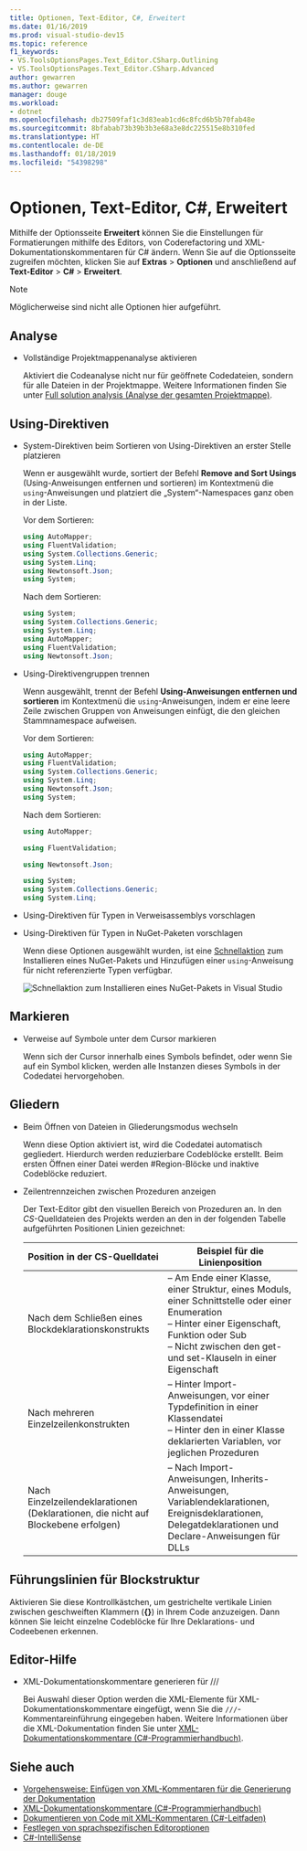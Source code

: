 ```yaml
---
title: Optionen, Text-Editor, C#, Erweitert
ms.date: 01/16/2019
ms.prod: visual-studio-dev15
ms.topic: reference
f1_keywords:
- VS.ToolsOptionsPages.Text_Editor.CSharp.Outlining
- VS.ToolsOptionsPages.Text_Editor.CSharp.Advanced
author: gewarren
ms.author: gewarren
manager: douge
ms.workload:
- dotnet
ms.openlocfilehash: db27509faf1c3d83eab1cd6c8fcd6b5b70fab48e
ms.sourcegitcommit: 8bfabab73b39b3b3e68a3e8dc225515e8b310fed
ms.translationtype: HT
ms.contentlocale: de-DE
ms.lasthandoff: 01/18/2019
ms.locfileid: "54398298"
---
```

# <a name="options-text-editor-c-advanced"></a>Optionen, Text-Editor, C#, Erweitert

Mithilfe der Optionsseite **Erweitert** können Sie die Einstellungen für Formatierungen mithilfe des Editors, von Coderefactoring und XML-Dokumentationskommentaren für C# ändern. Wenn Sie auf die Optionsseite zugreifen möchten, klicken Sie auf **Extras** > **Optionen** und anschließend auf **Text-Editor** > **C#** > **Erweitert**.

> [!NOTE]
> Möglicherweise sind nicht alle Optionen hier aufgeführt.

## <a name="analysis"></a>Analyse

- Vollständige Projektmappenanalyse aktivieren

   Aktiviert die Codeanalyse nicht nur für geöffnete Codedateien, sondern für alle Dateien in der Projektmappe. Weitere Informationen finden Sie unter [Full solution analysis (Analyse der gesamten Projektmappe)](../../code-quality/how-to-enable-and-disable-full-solution-analysis-for-managed-code.md).

## <a name="using-directives"></a>Using-Direktiven

- System-Direktiven beim Sortieren von Using-Direktiven an erster Stelle platzieren

   Wenn er ausgewählt wurde, sortiert der Befehl **Remove and Sort Usings** (Using-Anweisungen entfernen und sortieren) im Kontextmenü die `using`-Anweisungen und platziert die „System“-Namespaces ganz oben in der Liste.

   Vor dem Sortieren:

   ```csharp
   using AutoMapper;
   using FluentValidation;
   using System.Collections.Generic;
   using System.Linq;
   using Newtonsoft.Json;
   using System;
   ```
   
   Nach dem Sortieren:

   ```csharp
   using System;
   using System.Collections.Generic;
   using System.Linq;
   using AutoMapper;
   using FluentValidation;
   using Newtonsoft.Json;
   ```
   
- Using-Direktivengruppen trennen

   Wenn ausgewählt, trennt der Befehl **Using-Anweisungen entfernen und sortieren** im Kontextmenü die `using`-Anweisungen, indem er eine leere Zeile zwischen Gruppen von Anweisungen einfügt, die den gleichen Stammnamespace aufweisen.

   Vor dem Sortieren:

   ```csharp
   using AutoMapper;
   using FluentValidation;
   using System.Collections.Generic;
   using System.Linq;
   using Newtonsoft.Json;
   using System;
   ```
   
   Nach dem Sortieren:
   
   ```csharp
   using AutoMapper;
   
   using FluentValidation;
   
   using Newtonsoft.Json;
   
   using System;
   using System.Collections.Generic;
   using System.Linq;
   ```
   
- Using-Direktiven für Typen in Verweisassemblys vorschlagen 
- Using-Direktiven für Typen in NuGet-Paketen vorschlagen 

   Wenn diese Optionen ausgewählt wurden, ist eine [Schnellaktion](../quick-actions.md) zum Installieren eines NuGet-Pakets und Hinzufügen einer `using`-Anweisung für nicht referenzierte Typen verfügbar.

   ![Schnellaktion zum Installieren eines NuGet-Pakets in Visual Studio](media/nuget-lightbulb.png)
  
## <a name="highlighting"></a>Markieren

- Verweise auf Symbole unter dem Cursor markieren

   Wenn sich der Cursor innerhalb eines Symbols befindet, oder wenn Sie auf ein Symbol klicken, werden alle Instanzen dieses Symbols in der Codedatei hervorgehoben.

## <a name="outlining"></a>Gliedern

- Beim Öffnen von Dateien in Gliederungsmodus wechseln

   Wenn diese Option aktiviert ist, wird die Codedatei automatisch gegliedert. Hierdurch werden reduzierbare Codeblöcke erstellt. Beim ersten Öffnen einer Datei werden #Region-Blöcke und inaktive Codeblöcke reduziert.

- Zeilentrennzeichen zwischen Prozeduren anzeigen

   Der Text-Editor gibt den visuellen Bereich von Prozeduren an. In den *CS*-Quelldateien des Projekts werden an den in der folgenden Tabelle aufgeführten Positionen Linien gezeichnet:

   |Position in der CS-Quelldatei|Beispiel für die Linienposition|
   |---------------------------------|------------------------------|
   |Nach dem Schließen eines Blockdeklarationskonstrukts|– Am Ende einer Klasse, einer Struktur, eines Moduls, einer Schnittstelle oder einer Enumeration<br />– Hinter einer Eigenschaft, Funktion oder Sub<br />– Nicht zwischen den get- und set-Klauseln in einer Eigenschaft|
   |Nach mehreren Einzelzeilenkonstrukten|– Hinter Import-Anweisungen, vor einer Typdefinition in einer Klassendatei<br />– Hinter den in einer Klasse deklarierten Variablen, vor jeglichen Prozeduren|
   |Nach Einzelzeilendeklarationen (Deklarationen, die nicht auf Blockebene erfolgen)|– Nach Import-Anweisungen, Inherits-Anweisungen, Variablendeklarationen, Ereignisdeklarationen, Delegatdeklarationen und Declare-Anweisungen für DLLs|

## <a name="block-structure-guides"></a>Führungslinien für Blockstruktur

Aktivieren Sie diese Kontrollkästchen, um gestrichelte vertikale Linien zwischen geschweiften Klammern (**{}**) in Ihrem Code anzuzeigen. Dann können Sie leicht einzelne Codeblöcke für Ihre Deklarations- und Codeebenen erkennen.

## <a name="editor-help"></a>Editor-Hilfe

- XML-Dokumentationskommentare generieren für ///

   Bei Auswahl dieser Option werden die XML-Elemente für XML-Dokumentationskommentare eingefügt, wenn Sie die `///`-Kommentareinführung eingegeben haben. Weitere Informationen über die XML-Dokumentation finden Sie unter [XML-Dokumentationskommentare (C#-Programmierhandbuch)](/dotnet/csharp/programming-guide/xmldoc/xml-documentation-comments).

## <a name="see-also"></a>Siehe auch

- [Vorgehensweise: Einfügen von XML-Kommentaren für die Generierung der Dokumentation](../../ide/reference/generate-xml-documentation-comments.md)
- [XML-Dokumentationskommentare (C#-Programmierhandbuch)](/dotnet/csharp/programming-guide/xmldoc/xml-documentation-comments)
- [Dokumentieren von Code mit XML-Kommentaren (C#-Leitfaden)](/dotnet/csharp/codedoc)
- [Festlegen von sprachspezifischen Editoroptionen](../../ide/reference/setting-language-specific-editor-options.md)
- [C#-IntelliSense](../../ide/visual-csharp-intellisense.md)
